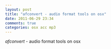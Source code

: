 ```yaml
---
layout: post
title: "afconvert - audio format tools on osx"
date: 2011-06-29 23:34
comments: true
categories: osx acc mp3
---
```


_afconvert_ - audio format tools on osx

